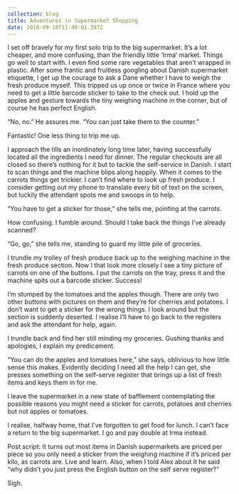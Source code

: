 ```yaml
---
collection: blog
title: Adventures in Supermarket Shopping
date: 2018-09-10T11:49:01.397Z
---
```

I set off bravely for my first solo trip to the big supermarket. It’s a lot cheaper, and more confusing, than the friendly little ‘Irma’ market. Things go well to start with. I even find some rare vegetables that aren’t wrapped in plastic. After some frantic and fruitless googling about Danish supermarket etiquette, I get up the courage to ask a Dane whether I have to weigh the fresh produce myself. This tripped us up once or twice in France where you need to get a little barcode sticker to take to the check out. I hold up the apples and gesture towards the tiny weighing machine in the corner, but of course he has perfect English. 

“No, no.” He assures me. “You can just take them to the counter.”

Fantastic! One less thing to trip me up.

I approach the tills an inordinately long time later, having successfully located all the ingredients I need for dinner. The regular checkouts are all closed so there’s nothing for it but to tackle the self-service in Danish. I start to scan things and the machine blips along happily. When it comes to the carrots things get trickier. I can’t find where to look up fresh produce. I consider getting out my phone to translate every bit of text on the screen, but luckily the attendant spots me and swoops in to help.

“You have to get a sticker for those,” she tells me, pointing at the carrots. 

How confusing. I fumble around. Should I take back the things I’ve already scanned? 

“Go, go,” she tells me, standing to guard my little pile of groceries.

I trundle my trolley of fresh produce back up to the weighing machine in the fresh produce section. Now I that look more closely I see a tiny picture of carrots on one of the buttons. I put the carrots on the tray, press it and the machine spits out a barcode sticker. Success! 

I’m stumped by the tomatoes and the apples though. There are only two other buttons with pictures on them and they’re for cherries and potatoes. I don’t want to get a sticker for the wrong things. I look around but the section is suddenly deserted. I realise I’ll have to go back to the registers and ask the attendant for help, again. 

I trundle back and find her still minding my groceries. Gushing thanks and apologies, I explain my predicament.

“You can do the apples and tomatoes here,” she says, oblivious to how little sense this makes. Evidently deciding I need all the help I can get, she presses something on the self-serve register that brings up a list of fresh items and keys them in for me. 

I leave the supermarket in a new state of bafflement contemplating the possible reasons you might need a sticker for carrots, potatoes and cherries but not apples or tomatoes.

I realise, halfway home, that I’ve forgotten to get food for lunch. I can’t face a return to the big supermarket. I go and pay double at Irma instead.

Post script: It turns out most items in Danish supermarkets are priced per piece so you only need a sticker from the weighing machine if it’s priced per kilo, as carrots are. Live and learn. Also, when I told Alex about it he said “why didn’t you just press the English button on the self serve register?” 

Sigh.

